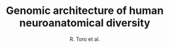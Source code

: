 ---
author: R. Toro et al.
title: Genomic architecture of human neuroanatomical diversity
journal: Molecular Psychiatry
year: 2015
type: article
doi: 10.1038/mp.2014.99
team: yes
---